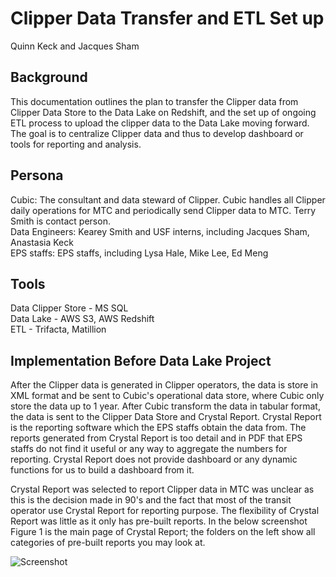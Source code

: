 # Clipper Data Transfer and ETL Set up
Quinn Keck and Jacques Sham<br>

## Background

This documentation outlines the plan to transfer the Clipper data from Clipper Data Store to the Data Lake on Redshift, and the set up of ongoing ETL process to upload the clipper data to the Data Lake moving forward. The goal is to centralize Clipper data and thus to develop dashboard or tools for reporting and analysis. 

## Persona
Cubic: The consultant and data steward of Clipper. Cubic handles all Clipper daily operations for MTC and periodically send Clipper data to MTC. Terry Smith is contact person.
<br>
Data Engineers: Kearey Smith and USF interns, including Jacques Sham, Anastasia Keck
<br>
EPS staffs: EPS staffs, including Lysa Hale, Mike Lee, Ed Meng

## Tools
Data Clipper Store - MS SQL<br>
Data Lake - AWS S3, AWS Redshift<br>
ETL - Trifacta, Matillion<br>

## Implementation Before Data Lake Project
After the Clipper data is generated in Clipper operators, the data is store in XML format and be sent to Cubic's operational data store, where Cubic only store the data up to 1 year. After Cubic transform the data in tabular format, the data is sent to the Clipper Data Store and Crystal Report. Crystal Report is the reporting software which the EPS staffs obtain the data from. The reports generated from Crystal Report is too detail and in PDF that EPS staffs do not find it useful or any way to aggregate the numbers for reporting. Crystal Report does not provide dashboard or any dynamic functions for us to build a dashboard from it.
<br>

Crystal Report was selected to report Clipper data in MTC was unclear as this is the decision made in 90's and the fact that most of the transit operator use Crystal Report for reporting purpose. The flexibility of Crystal Report was little as it only has pre-built reports. In the below screenshot Figure 1 is the main page of Crystal Report; the folders on the left show all categories of pre-built reports you may look at.
<br>

![Screenshot](/image/fig1.png)